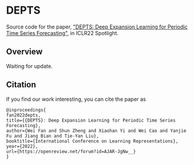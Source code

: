# DEPTS

Source code for the paper,
["DEPTS: Deep Expansion Learning for Periodic Time Series Forecasting"](https://openreview.net/forum?id=AJAR-JgNw__),
in ICLR22 Spotlight.

## Overview
Waiting for update.

## Citation

If you find our work interesting, you can cite the paper as

```text
@inproceedings{
fan2022depts,
title={{DEPTS}: Deep Expansion Learning for Periodic Time Series Forecasting},
author={Wei Fan and Shun Zheng and Xiaohan Yi and Wei Cao and Yanjie Fu and Jiang Bian and Tie-Yan Liu},
booktitle={International Conference on Learning Representations},
year={2022},
url={https://openreview.net/forum?id=AJAR-JgNw__}
}
```
